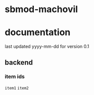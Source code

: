 # sbmod-machovil
# documentation
last updated yyyy-mm-dd for version 0.1

## backend
### item ids
`item1`
`item2`
